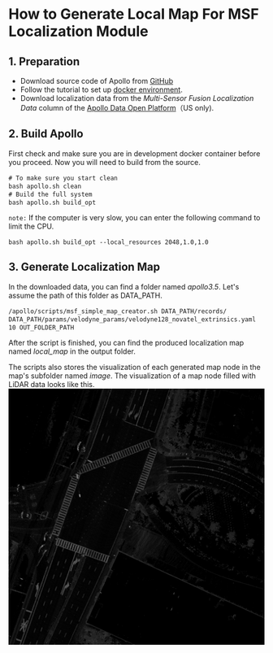 # How to Generate Local Map For MSF Localization Module

## 1. Preparation
 - Download source code of Apollo from [GitHub](https://github.com/ApolloAuto/apollo)
 - Follow the tutorial to set up [docker environment](https://github.com/ApolloAuto/apollo/blob/master/docs/howto/how_to_build_and_release.md).
 - Download localization data from the *Multi-Sensor Fusion Localization Data* column of the [Apollo Data Open Platform](http://data.apollo.auto/?name=sensor%20data&data_key=multisensor&data_type=1&locale=en-us&lang=en)（US only).

## 2. Build Apollo

First check and make sure you are in development docker container before you proceed. Now you will need to build from the source. 
```
# To make sure you start clean
bash apollo.sh clean
# Build the full system
bash apollo.sh build_opt
```

`note:` If the computer is very slow, you can enter the following command to limit the CPU.

```
bash apollo.sh build_opt --local_resources 2048,1.0,1.0
```

## 3. Generate Localization Map
In the downloaded data, you can find a folder named *apollo3.5*. Let's assume the path of this folder as DATA_PATH.

```
/apollo/scripts/msf_simple_map_creator.sh DATA_PATH/records/ DATA_PATH/params/velodyne_params/velodyne128_novatel_extrinsics.yaml 10 OUT_FOLDER_PATH
```

After the script is finished, you can find the produced localization map named *local_map* in the output folder.

The scripts also stores the visualization of each generated map node in the map's subfolder named *image*. The visualization of a map node filled with LiDAR data looks like this.
![1](images/msf_localization/map_node_image.png)